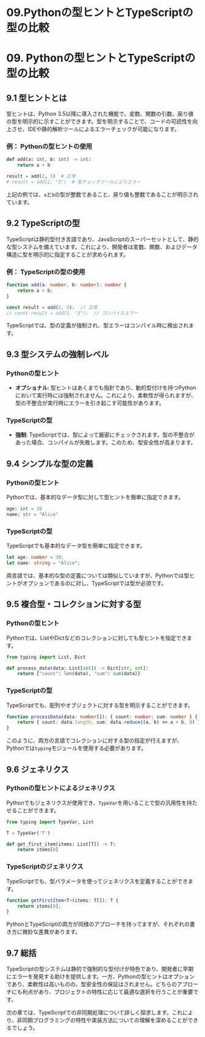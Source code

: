 # 09.Pythonの型ヒントとTypeScriptの型の比較

# 09. Pythonの型ヒントとTypeScriptの型の比較

## 9.1 型ヒントとは

型ヒントは、Python 3.5以降に導入された機能で、変数、関数の引数、戻り値の型を明示的に示すことができます。型を明示することで、コードの可読性を向上させ、IDEや静的解析ツールによるエラーチェックが可能になります。

### 例： Pythonの型ヒントの使用

```python
def add(a: int, b: int) -> int:
    return a + b

result = add(2, 3)  # 正常
# result = add(2, "3")  # 型チェックツールによりエラー
```

上記の例では、`a`と`b`の型が整数であること、戻り値も整数であることが明示されています。

## 9.2 TypeScriptの型

TypeScriptは静的型付き言語であり、JavaScriptのスーパーセットとして、静的な型システムを備えています。これにより、開発者は変数、関数、およびデータ構造に型を明示的に指定することが求められます。

### 例： TypeScriptの型の使用

```typescript
function add(a: number, b: number): number {
    return a + b;
}

const result = add(2, 3);  // 正常
// const result = add(2, "3");  // コンパイルエラー
```

TypeScriptでは、型の定義が強制され、型エラーはコンパイル時に検出されます。

## 9.3 型システムの強制レベル

### Pythonの型ヒント

- **オプショナル**: 型ヒントはあくまでも指針であり、動的型付けを持つPythonにおいて実行時には強制されません。これにより、柔軟性が得られますが、型の不整合が実行時にエラーを引き起こす可能性があります。
  
### TypeScriptの型

- **強制**: TypeScriptでは、型によって厳密にチェックされます。型の不整合があった場合、コンパイルが失敗します。このため、型安全性が高まります。

## 9.4 シンプルな型の定義

### Pythonの型ヒント

Pythonでは、基本的なデータ型に対して型ヒントを簡単に指定できます。

```python
age: int = 30
name: str = "Alice"
```

### TypeScriptの型

TypeScriptでも基本的なデータ型を簡単に指定できます。

```typescript
let age: number = 30;
let name: string = "Alice";
```

両言語では、基本的な型の定義については類似していますが、Pythonでは型ヒントがオプションであるのに対し、TypeScriptでは型が必須です。

## 9.5 複合型・コレクションに対する型

### Pythonの型ヒント

Pythonでは、ListやDictなどのコレクションに対しても型ヒントを指定できます。

```python
from typing import List, Dict

def process_data(data: List[int]) -> Dict[str, int]:
    return {"count": len(data), "sum": sum(data)}
```

### TypeScriptの型

TypeScriptでも、配列やオブジェクトに対する型を明示することができます。

```typescript
function processData(data: number[]): { count: number; sum: number } {
    return { count: data.length, sum: data.reduce((a, b) => a + b, 0) };
}
```

このように、両方の言語でコレクションに対する型の指定が行えますが、Pythonでは`typing`モジュールを使用する必要があります。

## 9.6 ジェネリクス

### Pythonの型ヒントによるジェネリクス

Pythonでもジェネリクスが使用でき、`TypeVar`を用いることで型の汎用性を持たせることができます。

```python
from typing import TypeVar, List

T = TypeVar('T')

def get_first_item(items: List[T]) -> T:
    return items[0]
```

### TypeScriptのジェネリクス

TypeScriptでも、型パラメータを使ってジェネリクスを定義することができます。

```typescript
function getFirstItem<T>(items: T[]): T {
    return items[0];
}
```

PythonとTypeScriptの両方が同様のアプローチを持ってますが、それぞれの書き方に微妙な差異があります。

## 9.7 総括

TypeScriptの型システムは静的で強制的な型付けが特色であり、開発者に早期にエラーを発見する助けを提供します。一方、Pythonの型ヒントはオプションであり、柔軟性は高いものの、型安全性の保証はされません。どちらのアプローチにも利点があり、プロジェクトの特性に応じて最適な選択を行うことが重要です。

次の章では、TypeScriptでの非同期処理について詳しく探求します。これにより、非同期プログラミングの特性や実装方法についての理解を深めることができるでしょう。

